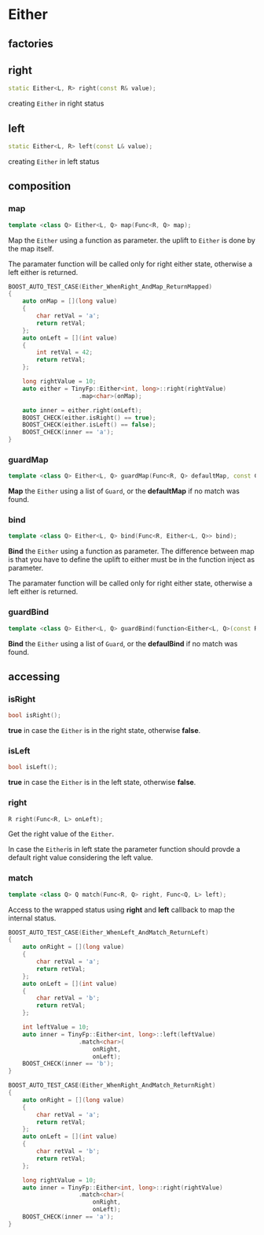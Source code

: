 # Either

## factories

## right

```c++
static Either<L, R> right(const R& value);
```

creating `Either` in right status

## left

```c++
static Either<L, R> left(const L& value);
```

creating `Either` in left status


## composition

### map

```c++
template <class Q> Either<L, Q> map(Func<R, Q> map);
```

Map the `Either` using a function as parameter. the uplift to `Either` is done by the map itself.

The paramater function will be called only for right either state, otherwise a left either is returned.


```c++
BOOST_AUTO_TEST_CASE(Either_WhenRight_AndMap_ReturnMapped)
{
    auto onMap = [](long value)
    {
        char retVal = 'a';
        return retVal;
    };
    auto onLeft = [](int value)
    {
        int retVal = 42;
        return retVal;
    };

    long rightValue = 10;
    auto either = TinyFp::Either<int, long>::right(rightValue)
                    .map<char>(onMap);

    auto inner = either.right(onLeft);
    BOOST_CHECK(either.isRight() == true);
    BOOST_CHECK(either.isLeft() == false);
    BOOST_CHECK(inner == 'a');
}
```


### guardMap

```c++
template <class Q> Either<L, Q> guardMap(Func<R, Q> defaultMap, const Guards<Q, R>& guards);
```

**Map** the `Either` using a list of `Guard`, or the **defaultMap** if no match was found.

### bind

```c++
template <class Q> Either<L, Q> bind(Func<R, Either<L, Q>> bind);
```

**Bind** the `Either` using a function as parameter. The difference between map is that you have to define the uplift to either must be in the function inject as parameter.

The paramater function will be called only for right either state, otherwise a left either is returned.

### guardBind

```c++
template <class Q> Either<L, Q> guardBind(function<Either<L, Q>(const R&)> defaultBind, const Guards<R, Either<L, Q>>& guards);
```

**Bind** the `Either` using a list of `Guard`, or the **defaulBind** if no match was found.

## accessing

### isRight

```c++
bool isRight();
```

**true** in case the `Either` is in the right state, otherwise **false**.

### isLeft

```c++
bool isLeft();
```

**true** in case the `Either` is in the left state, otherwise **false**.

### right

```c++
R right(Func<R, L> onLeft);
```

Get the right value of the `Either`.

In case the `Either`is in left state the parameter function should provde a default right value considering the left value.


### match

```c++
template <class Q> Q match(Func<R, Q> right, Func<Q, L> left);
```
Access to the wrapped status using **right** and **left** callback to map the internal status.


```c++
BOOST_AUTO_TEST_CASE(Either_WhenLeft_AndMatch_ReturnLeft)
{
    auto onRight = [](long value)
    {
        char retVal = 'a';
        return retVal;
    };
    auto onLeft = [](int value)
    {
        char retVal = 'b';
        return retVal;
    };

    int leftValue = 10;
    auto inner = TinyFp::Either<int, long>::left(leftValue)
                    .match<char>(
                        onRight,
                        onLeft);
    BOOST_CHECK(inner == 'b');
}

BOOST_AUTO_TEST_CASE(Either_WhenRight_AndMatch_ReturnRight)
{
    auto onRight = [](long value)
    {
        char retVal = 'a';
        return retVal;
    };
    auto onLeft = [](int value)
    {
        char retVal = 'b';
        return retVal;
    };

    long rightValue = 10;
    auto inner = TinyFp::Either<int, long>::right(rightValue)
                    .match<char>(
                        onRight,
                        onLeft);
    BOOST_CHECK(inner == 'a');
}
```
